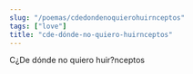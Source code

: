 ```yaml
---
slug: "/poemas/cdedondenoquierohuirnceptos"
tags: ["love"]
title: "cde-dónde-no-quiero-huirnceptos"
---
```

C¿De dónde no quiero huir?nceptos